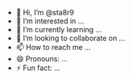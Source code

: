 - 👋 Hi, I’m @sta8r9
- 👀 I’m interested in ...
- 🌱 I’m currently learning ...
- 💞️ I’m looking to collaborate on ...
- 📫 How to reach me ...
- 😄 Pronouns: ...
- ⚡ Fun fact: ...

<!---
isstabber/isstabber is a ✨ special ✨ repository because its `README.md` (this file) appears on your GitHub profile.
You can click the Preview link to take a look at your changes.
--->
